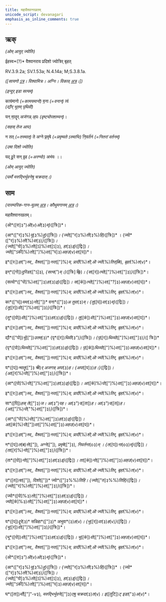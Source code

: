```yaml
---
title: महावैश्वानरव्रतम्  
unicode_script: devanagari  
emphasis_as_inline_comments: true
---   
```


## ऋक्

*(ओम् आयुर् ज्योतिः)*

ईहस्व*(?)* वैश्वानराय प्रदिशो ज्योत्रिर् बृहत्

RV.3.9.2a; SV.1.53a; N.4.14a; M;S.3.8.1a.

*([सायणो [ऽत्र](https://archive.org/stream/RgVedaWithSayanasCommentaryPart2/rv_sayanabhasya_part2#page/n278/mode/1up&sa=D&ust=1542425956365000)। विश्वामित्रः। अग्निः। विकाव् [अत्र](https://sa.wikisource.org/wiki/%E0%A4%B8%E0%A4%BE%E0%A4%AE%E0%A4%B5%E0%A5%87%E0%A4%A6%E0%A4%83/%E0%A4%95%E0%A5%8C%E0%A4%A5%E0%A5%81%E0%A4%AE%E0%A5%80%E0%A4%AF%E0%A4%BE/%E0%A4%B8%E0%A4%82%E0%A4%B9%E0%A4%BF%E0%A4%A4%E0%A4%BE/%E0%A4%AA%E0%A5%82%E0%A4%B0%E0%A5%8D%E0%A4%B5%E0%A4%BE%E0%A4%B0%E0%A5%8D%E0%A4%9A%E0%A4%BF%E0%A4%95%E0%A4%83/%E0%A4%9B%E0%A4%A8%E0%A5%8D%E0%A4%A6_%E0%A4%86%E0%A4%B0%E0%A5%8D%E0%A4%9A%E0%A4%BF%E0%A4%95%E0%A4%83/1.1.1_%E0%A4%AA%E0%A5%8D%E0%A4%B0%E0%A4%A5%E0%A4%AE%E0%A4%AA%E0%A5%8D%E0%A4%B0%E0%A4%AA%E0%A4%BE%E0%A4%A0%E0%A4%95%E0%A4%83/1.1.1.5_%E0%A4%AA%E0%A4%9E%E0%A5%8D%E0%A4%9A%E0%A4%AE%E0%A5%80_%E0%A4%A6%E0%A4%B6%E0%A4%A4%E0%A4%BF%E0%A4%83&sa=D&ust=1542425956366000)।])*

*(इन्दुर् इडा सत्यम्)*

काय॑मानो *(=कामयमानो)* व॒ना *(=वनान्)* त्वं  
*(द्यौर् भूतम् पृथिवी)*

 यन् मा॒तॄर् अज॑गन्न् अ॒पः *(वृष्ट्योपशाम्यन्)*।

*(सहस् तेज आपः)*

न तत् *(=तस्मात्)* ते अग्ने प्र॒मृषे *(=प्रमृष्यते ऽस्माभिः)* नि॒वर्त॑नं *(=नितरां वर्तनम्)*

*(उषा दिशो ज्योतिः)*

यद् दू॒रे सन् इ॒ह *(=अरण्योः)* अभ॑वः ।।

*(ओम् आयुर् ज्योतिः)*

*(घर्मो मरुद्भिर्भुवनेषु चक्रदात्।)*

## साम

*(पारम्परिक-गान-मूलम् [अत्र](https://archive.org/stream/sAmaveda-jaiminIya-paravastu-paramparA-docs/AASHEERVACHANA%20SAAMAANI#page/n7/mode/1up&sa=D&ust=1542425956368000)। कौथुमगानम् [अत्र](https://archive.org/details/SamaVedaSanhitaWithSayanabhashyaVolume2SatyavrataSamasrami1876bis_201804/page/n521&sa=D&ust=1542425956368000)।)*

महावैश्वानरव्रतम्।

{ओ*([रा]३")*ऒ*(v)*ओ*(३)*म्}*([त्रिः])*।

{आ*(["र]३%)*यू*(३%)*हु}*([त्रिः])*। {ज्यो*(["र]३%)*ती*(३%)*हि}*([त्रिः])* । {ज्यो*(["र]३%)*तो*(%)*वा*(३)*}*([त्रिः])*।  
{ज्यो*(["पो]३%)*तो*([ऽ]%)*वा*([ऽ]३)*, हा*(३)*इ}*([द्विः])*। ज्यो*(["ऽकी]%)*तो*(["]%)*वा*(["प]३)*अहउ*(v)*वा*([प])*।

इ*([रः])*हा*(")*स्व,, वैश्वा*(["])*नरा*(["]%)*य, प्रादी*(%)*शॊ,ऒ ज्यो*(%)*तिर्*(~~ति~~)*, बृहा*(%)*त*(v)*।

इन्*([गो])*दुरिडा*(["ऽ]३)*, {सत्य*(”)*म्।}*([त्रिः] ~~द्विः~~)*। {स*([र])*त्यो*(["]%)*वा*(["]३)*}*([त्रिः])*।

{सत्यो*(["पो]%)*वा*(["]३)*हा*(३)*इ}*([द्विः])*। स*([कं])*त्यो*(["]%)*वा*(["?]३)*अहउ*(v)*वा*([प])*।

इ*([रः])*हा*(")*स्व,, वैश्वा*(["])*नरा*(["]%)*य, प्रादी*(%)*शॊ,ऒ ज्यो*(%)*तिर्, बृहा*(%)*त*(v)*।

का*(["प])*यमा*(३)*नो*(["])* वना*(["]३)*अ तुवा*(३)*म्। {तु*([प])*वा*(३)*म्}*([द्विः])*। {तू*([र])*वो*(["]%)*वा*(["]३)*}*([त्रिः])*।

{तू*([पो])*वो*(["]%)*वा*(["]३)*हा*(३)*इ}*([द्विः])*। तू*([कं])*वो*(["]%)*वा*(["]३)*अहउ*(v)*वा*([प])*।

इ*([रः])*हा*(")*स्व,, वैश्वा*(["])*नरा*(["]%)*य, प्रादी*(%)*शॊ,ऒ ज्यो*(%)*तिर्, बृहा*(%)*त*(v)*।

द्यौ*(["पो])*र्भू*(["])*उतम्*(३)* {पृ*([र])*थिवी*(३”)*}*([त्रिः])*। {पृ*([र])*थिव्यो*(["]%)*वा*(["]३)*}*([ त्रिः])*

{पृ*([पो])*थिव्यो*(["]%)*वा*(["]३)*हा*(३)*इ}*([द्विः])*। पृ*([कं])*थिव्यो*(["]%)*वा*(["]३)*अहउ*(v)*वा*([प])*।

  
इ*([रः])*हा*(")*स्व,, वैश्वा*(["])*नरा*(["]%)*य, प्रादी*(%)*शॊ,ऒ ज्यो*(%)*तिर्, बृहा*(%)*त*(v)*।

य*([प])*न्मातॄ*(["]३ ~~त्री~~)*र् अजगन्न् अपा*(३)*ह। {अपा*([प]३)*ह।}*([द्विः])*। {आ*([र]%)*पो*(["]%)*वा*(["]३)*}*([त्रिः])*।

{आ*([पो]%)*पो*(["]%)*वा*(["]३)*हा*(३)*इ}*([द्विः])*। आ*([कं]%)*पो*(["]%)*वा*(["]३)*अहउ*(v)*वा*([प])*।

इ*([रः])*हा*(")*स्व,, वैश्वा*(["])*नरा*(["]%)*य, प्रादी*(%)*शॊ,ऒ ज्यो*(%)*तिर्, बृहा*(%)*त*(v)*।

सा*([पि])*हस् ते*(["]३)*ज। आ*(३”)*पह। आ*(३”)*प*([ता])*ह। आ*(३”)*प*([त])*ह। {आ*(["]%)*पो*("%)*वा*(["]३)*}*([त्रिः])*।

{आ*(["पो]%)*पो*(["]%)*वा*(["]३)*हा*(३)*इ}*([द्विः])*। आ*([कं]%)*पो*(["])*वा*(["]%)*वा*(["]३)*अहउ*(v)*वा*([प])*।

  
इ*([रः])*हा*(")*स्व,, वैश्वा*(["])*नरा*(["]%)*य, प्रादी*(%)*शॊ,ऒ ज्यो*(%)*तिर्, बृहा*(%)*त*(v)*।

न*([प])*त*(~~द~~)*त्ते*(["])*, अग्ने*(["])*, प्रमृषे*(["]३)*, निवर्तना*(o३)*म् । {त*([प])*ना*(o३)*म्}*([द्विः])*। {ता*([र]%)*नो*(["]%)*वा*(["]३)*}*([त्रिः])*।

{ता*([पो])*नो*(["]%)*वा*(["]३)*हा*(३)*इ}*([द्विः])*। ता*([कं])*नो*(["]%)*वा*(["]३)*अहउ*(v)*वा*([प])*।

इ*([रः])*हा*(")*स्व,, वैश्वा*(["])*नरा*(["]%)*य, प्रादी*(%)*शॊ,ऒ ज्यो*(%)*तिर्, बृहा*(%)*त*(v)*।

उ*([त])*षा*(["])*, दिशो*(["])* ज्यो*(["]३%%)*तिहि। {ज्यो*(["त]३%%)*तिहि}*([द्विः])*। {ज्यो*(["र]%)*तो*(["]%)*वा*(["]३)*}*([त्रिः])*।

{ज्यो*([पो]%३)*तो*(["]%)*वा*(["]३)*हा*(३)*इ}*([द्विः])*। ज्यो*([कं]%३)*तो*(["]%)*वा*(["]३)*अहउ*(v)*वा*([प])*।

इ*([रः])*हा*(")*स्व,, वैश्वा*(["])*नरा*(["]%)*य, प्रादी*(%)*शॊ,ऒ ज्यो*(%)*तिर्, बृहा*(%)*त*(v)*।

य*([प])*द्दूरे*(३)* सन्निहा*(["]३)* अभुवा*(३)*ह*(v)*। {भु*([र])*वा*(३)*ह*(v)*}*([द्विः])*। {भू*([र])*वो*(["]%)*वा*(["]३)*}*([त्रिः])*।

{भू*([पो])*वो*(["]%)*वा*(["]३)*हा*(३)*इ}*([द्विः])*। भू*([कं])*वो*(["]%)*वा*(["]३)*अहउ*(v)*वा*([प])*।

इ*([रः])*हा*(")*स्व,, वैश्वा*(["])*नरा*(["]%)*य, प्रादी*(%)*शॊ,ऒ ज्यो*(%)*तिर्, बृहा*(%)*त*(v)*।

{ओ*([रा]३”)*ऒ*(v)*ओ*(३)*म्}*([त्रिः])*।

{आ*(["र]३%)*यू*(३%)*हु}*([त्रिः])*। {ज्यो*(["र]३%)*ती*(३%)*हि}*([त्रिः])* । {ज्यो*(["र]३%)*तो*(%)*वा*(३)*}*([त्रिः])*।  
{ज्यो*(["पो]३%)*तो*([ऽ]%)*वा*([ऽ]३)*, हा*(३)*इ}*([द्विः])*। ज्यो*(["ऽकी]%)*तो*(["]%)*वा*(["प]३)*अहउ*(v)*वा*([प])*।

घ*([ता])*र्मो*(["]"-v३)*, मरुद्भिर्भुवने*(["]३)*एषु चक्रदा*(३)*त*(v)*। इ*([तुटि])*ट् इडा*("३)*अ*(v)*।